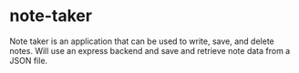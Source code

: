 # note-taker
Note taker is an application that can be used to write, save, and delete notes. Will use an express backend and save and retrieve note data from a JSON file.

